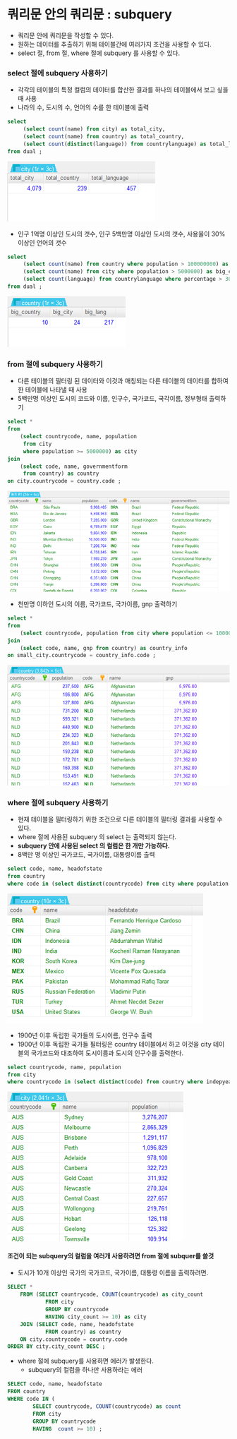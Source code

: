 # 쿼리문 안의 쿼리문 : subquery
- 쿼리문 안에 쿼리문을 작성할 수 있다. 
- 원하는 데이터를 추출하기 위해 테이블간에 여러가지 조건을 사용할 수 있다.
- select 절, from 절, where 절에 subquery 를 사용할 수 있다.

### select 절에 subquery 사용하기
- 각각의 테이블의 특정 컬럼의 데이터를 합산한 결과를 하나의 테이블에서 보고 싶을 때 사용
- 나라의 수, 도시의 수, 언어의 수를 한 테이블에 출력

```sql
select
     (select count(name) from city) as total_city,
     (select count(name) from country) as total_country,
     (select count(distinct(language)) from countrylanguage) as total_language
from dual ;
```

![subquery_1.PNG](./images/subquery_1.PNG)

- 인구 1억명 이상인 도시의 갯수, 인구 5백만명 이상인 도시의 갯수, 사용율이 30% 이상인 언어의 갯수

```sql
select
     (select count(name) from country where population > 100000000) as big_country,
     (select count(name) from city where population > 5000000) as big_city,
     (select count(language) from countrylanguage where percentage > 30) as big_lang
from dual ;
```

![subquery_2.PNG](./images/subquery_2.PNG)

### from 절에 subquery 사용하기
- 다른 테이블의 필터링 된 데이터와 이것과 매칭되는 다른 테이블의 데이터를 합하여 한 테이블에 나타낼 때 사용
- 5백만명 이상인 도시의 코드와 이름, 인구수, 국가코드, 국각이름, 정부형태 출력하기

```sql
select *
from
    (select countrycode, name, population
     from city
     where population >= 5000000) as city
join
    (select code, name, governmentform
     from country) as country
on city.countrycode = country.code ;
```

![subquery_3.PNG](./images/subquery_3.PNG)

- 천만명 이하인 도시의 이름, 국가코드, 국가이름, gnp 출력하기

```sql
select *
from
    (select countrycode, population from city where population <= 1000000) as small_city
join
    (select code, name, gnp from country) as country_info
on small_city.countrycode = country_info.code ;
```

![subquery_4.PNG](./images/subquery_4.PNG)

### where 절에 subquery 사용하기
- 현재 테이블을 필터링하기 위한 조건으로 다른 테이블의 필터링 결과를 사용할 수 있다.
- where 절에 사용된 subquery 의 select 는 출력되지 않는다.
- **subquery 안에 사용된 select 의 컬럼은 한 개만 가능하다.**
- 8백만 명 이상인 국가코드, 국가이름, 대통령이름 출력

```sql
select code, name, headofstate
from country
where code in (select distinct(countrycode) from city where population >= 8000000) ;
```

![subquery_5.PNG](./images/subquery_5.PNG)

- 1900년 이후 독립한 국가들의 도시이름, 인구수 출력
- 1900년 이후 독립한 국가들 필터링은 country 테이블에서 하고 이것을 city 테이블의 국가코드와 대조하여 도시이름과 도시의 인구수를 출력한다.

```sql
select countrycode, name, population
from city
where countrycode in (select distinct(code) from country where indepyear > 1900) ;
```
![subquery_6.PNG](./images/subquery_6.PNG)

#### 조건이 되는 subquery의 컬럼을 여러개 사용하려면 from 절에 subquer를 쓸것
- 도시가 10개 이상인 국가의 국가코드, 국가이름, 대통령 이름을 출력하려면.

```sql
SELECT *
	FROM (SELECT countrycode, COUNT(countrycode) as city_count
			FROM city
			GROUP BY countrycode
			HAVING city_count >= 10) as city
	JOIN (SELECT code, name, headofstate
			FROM country) as country
	ON city.countrycode = country.code
ORDER BY city.city_count DESC ;
```
- where 절에 subquery를 사용하면 에러가 발생한다.
    - subquery의 컬럼을 하나만 사용하라는 에러

```sql
SELECT code, name, headofstate
FROM country
WHERE code IN (
		SELECT countrycode, COUNT(countrycode) as count
		FROM city
		GROUP BY countrycode
		HAVING  count >= 10) ;
```





